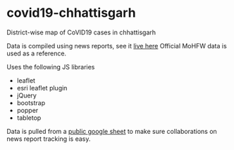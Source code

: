 # covid19-chhattisgarh
District-wise map of CoVID19 cases in chhattisgarh

Data is compiled using news reports, see it [live here](https://covid19chhattisgarh.com/)
Official MoHFW data is used as a reference.

Uses the following JS libraries
- leaflet
- esri leaflet plugin
- jQuery
- bootstrap
- popper
- tabletop

Data is pulled from a [public google sheet](https://docs.google.com/spreadsheets/d/e/2PACX-1vQlEfzRXHLX4cxB_1WIUJMp_9ToKOD9Ad6t2UUlmgI7XeuiuzKLtx-XwNXy4ZcQ8Zq3Cr07Rq7Vmq9t/pubhtml#) to make sure collaborations on news report tracking is easy.
